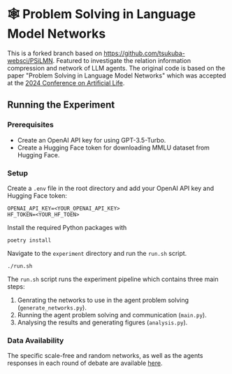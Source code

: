# 🕸️ Problem Solving in Language Model Networks
This is a forked branch based on https://github.com/tsukuba-websci/PSiLMN. Featured to investigate the relation information compression and network of LLM agents.
The original code is based on the paper "Problem Solving in Language Model Networks" which was accepted at the [2024 Conference on Artificial Life](https://2024.alife.org/).

## Running the Experiment

### Prerequisites

- Create an OpenAI API key for using GPT-3.5-Turbo.
- Create a Hugging Face token for downloading MMLU dataset from Hugging Face.

### Setup

Create a `.env` file in the root directory and add your OpenAI API key and Hugging Face token:
```
OPENAI_API_KEY=<YOUR_OPENAI_API_KEY>
HF_TOKEN=<YOUR_HF_TOEN>
```
Install the required Python packages with
```
poetry install
```
Navigate to the `experiment` directory and run the `run.sh` script.

```
./run.sh
```

The `run.sh` script runs the experiment pipeline which contains three main steps:
1. Genrating the networks to use in the agent problem solving (`generate_networks.py`).
2. Running the agent problem solving and communication (`main.py`).
3. Analysing the results and generating figures (`analysis.py`).

### Data Availability

The specific scale-free and random networks, as well as the agents responses in each round of debate are available [here](https://drive.google.com/drive/folders/1jFuxITHWjQBRGX_b6VdtgHRYNU5lZKBU?usp=drive_link).
